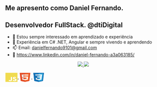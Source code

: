 ## Me apresento como Daniel Fernando.
## Desenvolvedor FullStack. @dtiDigital

- 👀 Estou sempre interessado em aprendizado e experiência
- 🌱 Experiência em C# .NET, Angular e sempre vivendo e aprendendo
- 📫 Email: danielfernando9101@gmail.com
- 🤝 https://www.linkedin.com/in/daniel-fernando-a3a063185/

<div align="center">
  <a href="https://github.com/DanielFernandoDias">
  <img height="180em" src="https://github-readme-stats.vercel.app/api?username=DanielFernandoDias&show_icons=true&theme=tokyonight&include_all_commits=true&count_private=true"/>
  <img height="180em" src="https://github-readme-stats.vercel.app/api/top-langs/?username=DanielFernandoDias&layout=compact&langs_count=7&theme=tokyonight"/>
</div>

  <div style="display: inline_block"><br>
  <img align="center" alt="dan-Js" height="30" width="40" src="https://raw.githubusercontent.com/devicons/devicon/master/icons/javascript/javascript-plain.svg">
  <img align="center" alt="dan-HTML" height="30" width="40" src="https://raw.githubusercontent.com/devicons/devicon/master/icons/html5/html5-original.svg">
  <img align="center" alt="dan-CSS" height="30" width="40" src="https://raw.githubusercontent.com/devicons/devicon/master/icons/css3/css3-original.svg">
</div>
  
<!--
DanielFernandoDias/DanielFernandoDias is a ✨ special ✨ repository because its `README.md` (this file) appears on your GitHub profile.
You can click the Preview link to take a look at your changes.
--->
